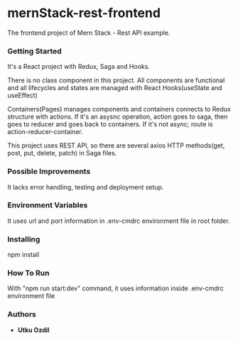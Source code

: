 # mernStack-rest-frontend

The frontend project of Mern Stack - Rest API example.

### Getting Started

It's a React project with Redux, Saga and Hooks.

There is no class component in this project. All components are functional and all lifecycles and states are managed with React Hooks(useState and useEffect)

Containers(Pages) manages components and containers connects to Redux structure with actions. If it's an asysnc operation, action goes to saga, then goes to reducer and goes back to containers. If it's not async; route is action-reducer-container.

This project uses REST API, so there are several axios HTTP methods(get, post, put, delete, patch) in Saga files.

### Possible Improvements

It lacks error handling, testing and deployment setup.

### Environment Variables

It uses url and port information in .env-cmdrc environment file in root folder.

### Installing

npm install

### How To Run

With "npm run start:dev" command, it uses information inside .env-cmdrc environment file

### Authors

* **Utku Ozdil**
